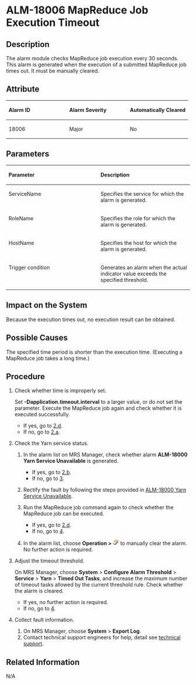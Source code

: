 # ALM-18006 MapReduce Job Execution Timeout<a name="EN-US_TOPIC_0125375584"></a>

## Description<a name="sf10f8e14c5b944fb9af9becb36ebdeb1"></a>

The alarm module checks MapReduce job execution every 30 seconds. This alarm is generated when the execution of a submitted MapReduce job times out. It must be manually cleared.

## Attribute<a name="s2fe1613282ba44dcb2072408aa941ae9"></a>

<a name="en-us_topic_0035998739_table58038438"></a>
<table><thead align="left"><tr id="en-us_topic_0035998739_row33645886"><th class="cellrowborder" valign="top" width="33.33333333333333%" id="mcps1.1.4.1.1"><p id="en-us_topic_0035998739_p40962215"><a name="en-us_topic_0035998739_p40962215"></a><a name="en-us_topic_0035998739_p40962215"></a>Alarm ID</p>
</th>
<th class="cellrowborder" valign="top" width="33.33333333333333%" id="mcps1.1.4.1.2"><p id="en-us_topic_0035998739_p29605080"><a name="en-us_topic_0035998739_p29605080"></a><a name="en-us_topic_0035998739_p29605080"></a>Alarm Severity</p>
</th>
<th class="cellrowborder" valign="top" width="33.33333333333333%" id="mcps1.1.4.1.3"><p id="en-us_topic_0035998739_p49201274"><a name="en-us_topic_0035998739_p49201274"></a><a name="en-us_topic_0035998739_p49201274"></a>Automatically Cleared</p>
</th>
</tr>
</thead>
<tbody><tr id="en-us_topic_0035998739_row25880244"><td class="cellrowborder" valign="top" width="33.33333333333333%" headers="mcps1.1.4.1.1 "><p id="en-us_topic_0035998739_p15925039"><a name="en-us_topic_0035998739_p15925039"></a><a name="en-us_topic_0035998739_p15925039"></a>18006</p>
</td>
<td class="cellrowborder" valign="top" width="33.33333333333333%" headers="mcps1.1.4.1.2 "><p id="en-us_topic_0035998739_p14859795"><a name="en-us_topic_0035998739_p14859795"></a><a name="en-us_topic_0035998739_p14859795"></a>Major</p>
</td>
<td class="cellrowborder" valign="top" width="33.33333333333333%" headers="mcps1.1.4.1.3 "><p id="en-us_topic_0035998739_p62792710"><a name="en-us_topic_0035998739_p62792710"></a><a name="en-us_topic_0035998739_p62792710"></a>No</p>
</td>
</tr>
</tbody>
</table>

## Parameters<a name="saec15b2100ba498fbcd15a2af9a7d208"></a>

<a name="en-us_topic_0035998739_table53044787"></a>
<table><thead align="left"><tr id="en-us_topic_0035998739_row2530563"><th class="cellrowborder" valign="top" width="50%" id="mcps1.1.3.1.1"><p id="en-us_topic_0035998739_p3649016"><a name="en-us_topic_0035998739_p3649016"></a><a name="en-us_topic_0035998739_p3649016"></a>Parameter</p>
</th>
<th class="cellrowborder" valign="top" width="50%" id="mcps1.1.3.1.2"><p id="en-us_topic_0035998739_p27134857"><a name="en-us_topic_0035998739_p27134857"></a><a name="en-us_topic_0035998739_p27134857"></a>Description</p>
</th>
</tr>
</thead>
<tbody><tr id="en-us_topic_0035998739_row50439840"><td class="cellrowborder" valign="top" width="50%" headers="mcps1.1.3.1.1 "><p id="en-us_topic_0035998739_p59095202"><a name="en-us_topic_0035998739_p59095202"></a><a name="en-us_topic_0035998739_p59095202"></a>ServiceName</p>
</td>
<td class="cellrowborder" valign="top" width="50%" headers="mcps1.1.3.1.2 "><p id="en-us_topic_0035998739_p21982073"><a name="en-us_topic_0035998739_p21982073"></a><a name="en-us_topic_0035998739_p21982073"></a>Specifies the service for which the alarm is generated.</p>
</td>
</tr>
<tr id="en-us_topic_0035998739_row63620936"><td class="cellrowborder" valign="top" width="50%" headers="mcps1.1.3.1.1 "><p id="en-us_topic_0035998739_p53022201"><a name="en-us_topic_0035998739_p53022201"></a><a name="en-us_topic_0035998739_p53022201"></a>RoleName</p>
</td>
<td class="cellrowborder" valign="top" width="50%" headers="mcps1.1.3.1.2 "><p id="en-us_topic_0035998739_p66939890"><a name="en-us_topic_0035998739_p66939890"></a><a name="en-us_topic_0035998739_p66939890"></a>Specifies the role for which the alarm is generated.</p>
</td>
</tr>
<tr id="en-us_topic_0035998739_row65588106"><td class="cellrowborder" valign="top" width="50%" headers="mcps1.1.3.1.1 "><p id="en-us_topic_0035998739_p11036355"><a name="en-us_topic_0035998739_p11036355"></a><a name="en-us_topic_0035998739_p11036355"></a>HostName</p>
</td>
<td class="cellrowborder" valign="top" width="50%" headers="mcps1.1.3.1.2 "><p id="en-us_topic_0035998739_p21529561"><a name="en-us_topic_0035998739_p21529561"></a><a name="en-us_topic_0035998739_p21529561"></a>Specifies the host for which the alarm is generated.</p>
</td>
</tr>
<tr id="en-us_topic_0035998739_row59548322"><td class="cellrowborder" valign="top" width="50%" headers="mcps1.1.3.1.1 "><p id="en-us_topic_0035998739_p58684749"><a name="en-us_topic_0035998739_p58684749"></a><a name="en-us_topic_0035998739_p58684749"></a>Trigger condition</p>
</td>
<td class="cellrowborder" valign="top" width="50%" headers="mcps1.1.3.1.2 "><p id="en-us_topic_0035998739_p55844233"><a name="en-us_topic_0035998739_p55844233"></a><a name="en-us_topic_0035998739_p55844233"></a>Generates an alarm when the actual indicator value exceeds the specified threshold.</p>
</td>
</tr>
</tbody>
</table>

## Impact on the System<a name="sd8bfdaf469784eb6922cdbffc36f027d"></a>

Because the execution times out, no execution result can be obtained.

## Possible Causes<a name="s27002b6a62614154a1362d64ca652971"></a>

The specified time period is shorter than the execution time. \(Executing a MapReduce job takes a long time.\)

## Procedure<a name="s86d48215768545fbbdd2319fde059bac"></a>

1.  Check whether time is improperly set.

    Set  **-Dapplication.timeout.interval**  to a larger value, or do not set the parameter. Execute the MapReduce job again and check whether it is executed successfully.

    -   If yes, go to  [2.d](#en-us_topic_0035998739_clean).
    -   If no, go to  [2.a](#l9d61eb755e3f41a9967f227528b43244).

2.  Check the Yarn service status.
    1.  <a name="l9d61eb755e3f41a9967f227528b43244"></a>In the alarm list on MRS Manager, check whether alarm  **ALM-18000 Yarn Service Unavailable**  is generated.
        -   If yes, go to  [2.b](#lbe2ecc21fe42444591465bfaaa1eaae8).
        -   If no, go to  [3](#l3f6577fc988143b09f22d3a0126fa7ad).

    2.  <a name="lbe2ecc21fe42444591465bfaaa1eaae8"></a>Rectify the fault by following the steps provided in  [ALM-18000 Yarn Service Unavailable](alm-18000-yarn-service-unavailable.md).
    3.  Run the MapReduce job command again to check whether the MapReduce job can be executed.
        -   If yes, go to  [2.d](#en-us_topic_0035998739_clean).
        -   If no, go to  [4](#l24f44a5a64234e9c963e6e65dfb0f5b4).

    4.  <a name="en-us_topic_0035998739_clean"></a>In the alarm list, choose  **Operation \>** ![](figures/icon_mrs_almopretion.png)  to manually clear the alarm. No further action is required.

3.  <a name="l3f6577fc988143b09f22d3a0126fa7ad"></a>Adjust the timeout threshold.

    On MRS Manager, choose  **System**  \>  **Configure Alarm Threshold**  \>  **Service**  \>  **Yarn**  \>  **Timed Out Tasks**, and increase the maximum number of timeout tasks allowed by the current threshold rule. Check whether the alarm is cleared.

    -   If yes, no further action is required.
    -   If no, go to  [4](#l24f44a5a64234e9c963e6e65dfb0f5b4).

4.  <a name="l24f44a5a64234e9c963e6e65dfb0f5b4"></a>Collect fault information.
    1.  On MRS Manager, choose  **System**  \>  **Export Log**.
    2.  Contact technical support engineers for help, detail see  [technical support](https://docs.otc.t-systems.com/en-us/public/learnmore.html).


## Related Information<a name="sf43d418a053644a7b816b4ba8d67a72c"></a>

N/A

